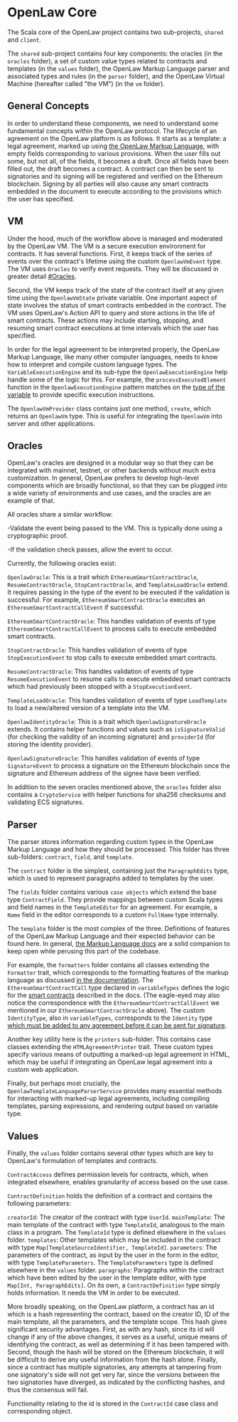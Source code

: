 # OpenLaw Core

The Scala core of the OpenLaw project contains two sub-projects, `shared` and `client`.

The `shared` sub-project contains four key components: the oracles (in the `oracles` folder), a set of custom value types related to contracts and templates (in the `values` folder), the OpenLaw Markup Language parser and associated types and rules (in the `parser` folder), and the OpenLaw Virtual Machine (hereafter called "the VM") (in the `vm` folder).

## General Concepts

In order to understand these components, we need to understand some fundamental concepts within the OpenLaw protocol. The lifecycle of an agreement on the OpenLaw platform is as follows. It starts as a template: a legal agreement, marked up using [the OpenLaw Markup Language](https://docs.openlaw.io/markup-language), with empty fields corresponding to various provisions. When the user fills out some, but not all, of the fields, it becomes a draft. Once all fields have been filled out, the draft becomes a contract. A contract can then be sent to signatories and its signing will be registered and verified on the Ethereum blockchain. Signing by all parties will also cause any smart contracts embedded in the document to execute according to the provisions which the user has specified.

## VM

Under the hood, much of the workflow above is managed and moderated by the OpenLaw VM. The VM is a secure execution environment for contracts. It has several functions. First, it keeps track of the series of events over the contract's lifetime using the custom `OpenlawVmEvent` type. The VM uses `Oracles` to verify event requests. They will be discussed in greater detail [#Oracles](below).

Second, the VM keeps track of the state of the contract itself at any given time using the `OpenlawVmState` private variable. One important aspect of state involves the status of smart contracts embedded in the contract. The VM uses OpenLaw's Action API to query and store actions in the life of smart contracts. These actions may include starting, stopping, and resuming smart contract executions at time intervals which the user has specified.

In order for the legal agreement to be interpreted properly, the OpenLaw Markup Language, like many other computer languages, needs to know how to interpret and compile custom language types. The `VariableExecutionEngine` and its sub-type the `OpenlawExecutionEngine` help handle some of the logic for this. For example, the `processExecutedElement` function in the `OpenlawExecutionEngine` pattern matches on the [type of the variable](https://docs.openlaw.io/markup-language/#variables) to provide specific execution instructions.

The `OpenlawVmProvider` class contains just one method, `create`, which returns an `OpenlawVm` type. This is useful for integrating the `OpenlawVm` into server and other applications.

## Oracles

OpenLaw's oracles are designed in a modular way so that they can be integrated with mainnet, testnet, or other backends without much extra customization. In general, OpenLaw prefers to develop high-level components which are broadly functional, so that they can be plugged into a wide variety of environments and use cases, and the oracles are an example of that.

All oracles share a similar workflow:

  -Validate the event being passed to the VM. This is typically done using a cryptographic proof.

  -If the validation check passes, allow the event to occur.

Currently, the following oracles exist:

`OpenlawOracle`: This is a trait which `EthereumSmartContractOracle`, `ResumeContractOracle`, `StopContractOracle`, and `TemplateLoadOracle` extend. It requires passing in the type of the event to be executed if the validation is successful. For example, `EthereumSmartContractOracle` executes an `EthereumSmartContractCallEvent` if successful.

`EthereumSmartContractOracle`: This handles validation of events of type `EthereumSmartContractCallEvent` to process calls to execute embedded smart contracts.

`StopContractOracle`: This handles validation of events of type `StopExecutionEvent` to stop calls to execute embedded smart contracts.

`ResumeContractOracle`: This handles validation of events of type `ResumeExecutionEvent` to resume calls to execute embedded smart contracts which had previously been stopped with a `StopExecutionEvent`.

`TemplateLoadOracle`: This handles validation of events of type `LoadTemplate` to load a new/altered version of a template into the VM.

`OpenlawIdentityOracle`: This is a trait which `OpenlawSignatureOracle` extends. It contains helper functions and values such as `isSignatureValid` (for checking the validity of an incoming signature) and `providerId` (for storing the identity provider).

`OpenlawSignatureOracle`:  This handles validation of events of type `SignatureEvent` to process a signature on the Ethereum blockchain once the signature and Ethereum address of the signee have been verified.

In addition to the seven oracles mentioned above, the `oracles` folder also contains a `CryptoService` with helper functions for sha256 checksums and validating ECS signatures.

## Parser

The parser stores information regarding custom types in the OpenLaw Markup Language and how they should be processed. This folder has three sub-folders: `contract`, `field`, and `template`.

The `contract` folder is the simplest, containing just the `ParagraphEdits` type, which is used to represent paragraphs added to templates by the user.

The `fields` folder contains various `case objects` which extend the base type `ContractField`. They provide mappings between custom Scala types and field names in the `TemplateEditor` for an agreement. For example, a `Name` field in the editor corresponds to a custom `FullName` type internally.

The `template` folder is the most complex of the three. Definitions of features of the OpenLaw Markup Language and their expected behavior can be found here. In general, [the Markup Language docs](https://docs.openlaw.io/markup-language) are a solid companion to keep open while perusing this part of the codebase.

For example, the `formatters` folder contains all classes extending the `Formatter` trait, which corresponds to the formatting features of the markup language as discussed [in the documentation](https://docs.openlaw.io/markup-language/#formatting). The `EthereumSmartContractCall` type declared in `variableTypes` defines the logic for the [smart contracts](https://docs.openlaw.io/markup-language/#smart-contracts) described in the docs. (The eagle-eyed may also notice the correspondence with the `EthereumSmartContractCallEvent` we mentioned in our `EthereumSmartContractOracle` above). The custom `IdentityType`, also in `variableTypes`, corresponds to the `Identity` type [which must be added to any agreement before it can be sent for signature](https://docs.openlaw.io/markup-language/#identity-and-signatures).

Another key utility here is the `printers` sub-folder. This contains case classes extending the `HTMLAgreementPrinter` trait. These custom types specify various means of outputting a marked-up legal agreement in HTML, which may be useful if integrating an OpenLaw legal agreement into a custom web application.

Finally, but perhaps most crucially, the `OpenlawTemplateLanguageParserService` provides many essential methods for interacting with marked-up legal agreements, including compiling templates, parsing expressions, and rendering output based on variable type.

## Values

Finally, the `values` folder contains several other types which are key to OpenLaw's formulation of templates and contracts.

`ContractAccess` defines permission levels for contracts, which, when integrated elsewhere, enables granularity of access based on the use case.

`ContractDefinition` holds the definition of a contract and contains the following parameters:

  `creatorId`: The creator of the contract with type `UserId`.
  `mainTemplate`: The main template of the contract with type `TemplateId`, analogous to the main class in a program. The `TemplateId` type is defined elsewhere in the `values` folder.
  `templates`: Other templates which may be included in the contract with type `Map[TemplateSourceIdentifier, TemplateId]`.
  `parameters`: The parameters of the contract, as input by the user in the form in the editor, with type `TemplateParameters`. The `TemplateParameters` type is defined elsewhere in the `values` folder.
  `paragraphs`: Paragraphs within the contract which have been edited by the user in the template editor, with type `Map[Int, ParagraphEdits]`.
On its own, a `ContractDefinition` type simply holds information. It needs the VM in order to be executed.

More broadly speaking, on the OpenLaw platform, a contract has an id which is a hash representing the contract, based on the creator ID, ID of the main template, all the parameters, and the template scope. This hash gives significant security advantages. First, as with any hash, since its id will change if any of the above changes, it serves as a useful, unique means of identifying the contract, as well as determining if it has been tampered with. Second, though the hash will be stored on the Ethereum blockchain, it will be difficult to derive any useful information from the hash alone. Finally, since a contract has multiple signatories, any attempts at tampering from one signatory's side will not get very far, since the versions between the two signatories have diverged, as indicated by the conflicting hashes, and thus the consensus will fail.

Functionality relating to the id is stored in the `ContractId` case class and corresponding object.
